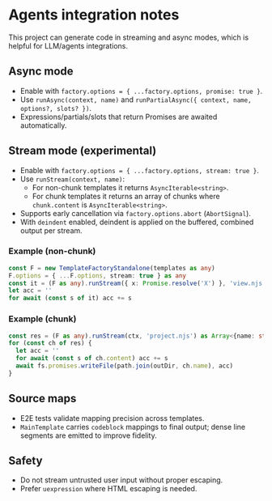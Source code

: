 # Agents integration notes

This project can generate code in streaming and async modes, which is helpful for LLM/agents integrations.

## Async mode
- Enable with `factory.options = { ...factory.options, promise: true }`.
- Use `runAsync(context, name)` and `runPartialAsync({ context, name, options?, slots? })`.
- Expressions/partials/slots that return Promises are awaited automatically.

## Stream mode (experimental)
- Enable with `factory.options = { ...factory.options, stream: true }`.
- Use `runStream(context, name)`:
  - For non-chunk templates it returns `AsyncIterable<string>`.
  - For chunk templates it returns an array of chunks where `chunk.content` is `AsyncIterable<string>`.
- Supports early cancellation via `factory.options.abort` (`AbortSignal`).
- With `deindent` enabled, deindent is applied on the buffered, combined output per stream.

### Example (non-chunk)
```ts
const F = new TemplateFactoryStandalone(templates as any)
F.options = { ...F.options, stream: true } as any
const it = (F as any).runStream({ x: Promise.resolve('X') }, 'view.njs') as AsyncIterable<string>
let acc = ''
for await (const s of it) acc += s
```

### Example (chunk)
```ts
const res = (F as any).runStream(ctx, 'project.njs') as Array<{name: string, content: AsyncIterable<string>}>
for (const ch of res) {
  let acc = ''
  for await (const s of ch.content) acc += s
  await fs.promises.writeFile(path.join(outDir, ch.name), acc)
}
```

## Source maps
- E2E tests validate mapping precision across templates.
- `MainTemplate` carries `codeblock` mappings to final output; dense line segments are emitted to improve fidelity.

## Safety
- Do not stream untrusted user input without proper escaping.
- Prefer `uexpression` where HTML escaping is needed.
